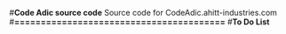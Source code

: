 #**Code Adic source code**
Source code for CodeAdic.ahitt-industries.com
#**========================================**
#**To Do List**
